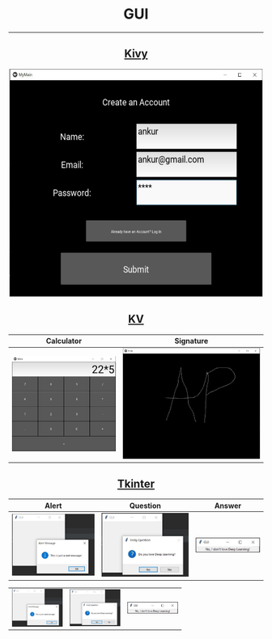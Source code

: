# <div align="center">GUI

---

## <div align="center">[Kivy](https://github.com/ankur715/GUI/tree/master/Kivy)  
<p align="center"><img width="500" height="450" src="https://github.com/ankur715/GUI/blob/master/Kivy/imgs/ankur%20create.JPG"</p>


## <div align="center">[KV](https://github.com/ankur715/GUI/tree/master/KV) 
  
Calculator             |  Signature
:-------------------------:|:-------------------------:
![](https://github.com/ankur715/GUI/blob/master/KV/imgs/calculator.JPG)  |  ![](https://github.com/ankur715/GUI/blob/master/KV/imgs/AP.JPG)


## <div align="center">[Tkinter](https://github.com/ankur715/GUI/tree/master/Tkinter) 

Alert             |  Question          |  Answer
:-------------------------:|:-------------------------:|:-------------------------:
![](https://github.com/ankur715/GUI/blob/master/Tkinter/imgs/messageboxalert.JPG)  |  ![](https://github.com/ankur715/GUI/blob/master/Tkinter/imgs/messageboxQ.JPG)  |  ![](https://github.com/ankur715/GUI/blob/master/Tkinter/imgs/messageboxNo.JPG)



<table><tr>
<td> <img src="https://github.com/ankur715/GUI/blob/master/Tkinter/imgs/messageboxalert.JPG" alt="Drawing" style="width: 100px;"/> </td>
<td> <img src="https://github.com/ankur715/GUI/blob/master/Tkinter/imgs/messageboxQ.JPG" alt="Drawing" style="width: 100px;"/> </td>
<td> <img src="https://github.com/ankur715/GUI/blob/master/Tkinter/imgs/messageboxNo.JPG" alt="Drawing" style="width: 100px;"/> </td>
</tr></table>
